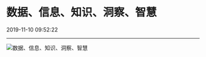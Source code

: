# 数据、信息、知识、洞察、智慧

2019-11-10 09:52:22

---

![数据、信息、知识、洞察、智慧](https://i.loli.net/2019/11/10/I8s2jXNC7Vb3qtB.jpg)
